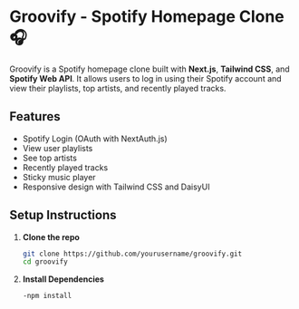 # Groovify - Spotify Homepage Clone 🎧

Groovify is a Spotify homepage clone built with **Next.js**, **Tailwind CSS**, and **Spotify Web API**. It allows users to log in using their Spotify account and view their playlists, top artists, and recently played tracks.

## Features

- Spotify Login (OAuth with NextAuth.js)
- View user playlists
- See top artists
- Recently played tracks
- Sticky music player 
- Responsive design with Tailwind CSS and DaisyUI

## Setup Instructions

1. **Clone the repo**
   ```bash
   git clone https://github.com/yourusername/groovify.git
   cd groovify

2. **Install Dependencies**
   ```bash
   -npm install
